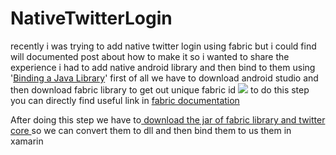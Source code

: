 # NativeTwitterLogin
recently i was trying to add native twitter login using fabric but i could find will documented post about how to make it so i wanted to share the experience i had to add native android library and then bind to them using '[Binding a Java Library](https://developer.xamarin.com/guides/android/advanced_topics/binding-a-java-library/ "Binding a Java Library")'
first of all we have to download android studio and then download fabric library to get out unique fabric id
![](https://us.v-cdn.net/5019960/uploads/editor/1i/63py5ojocwq4.png "")
to do this step you can directly find useful link in [fabric documentation ](https://docs.fabric.io/android/fabric/settings/api-keys.html "fabric documentation ")

After doing this step we have to[ download the jar of fabric library and twitter core ](https://www.nuget.org/packages/Fabric.TwitterCore " download the jar of fabric library and twitter core ")so we can convert them to dll and then bind them to us them in xamarin 

